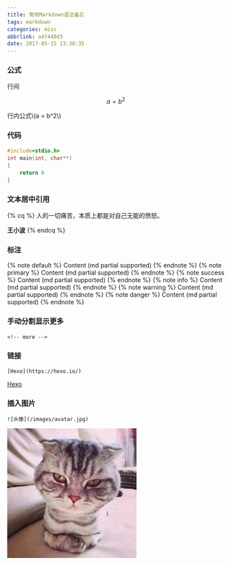 ```yaml
---
title: 常用Markdown语法备忘
tags: markdown
categories: misc
abbrlink: a4f440d3
date: 2017-05-15 13:30:35
---
```


### 公式

行间

$$a = b^2$$

行内公式\\(a = b^2\\)

### 代码

```c++
#include<stdio.h>
int main(int, char**)
{
    return 0
}
```
<!-- more -->

### 文本居中引用

{% cq %}
人的一切痛苦，本质上都是对自己无能的愤怒。

**王小波**
{% endcq %}

### 标注
{% note default %} Content (md partial supported) {% endnote %}
{% note primary %} Content (md partial supported) {% endnote %}
{% note success %} Content (md partial supported) {% endnote %}
{% note info %} Content (md partial supported) {% endnote %}
{% note warning %} Content (md partial supported) {% endnote %}
{% note danger %} Content (md partial supported) {% endnote %}

### 手动分割显示更多
```
<!-- more -->
```

### 链接
```
[Hexo](https://hexo.io/)
```
[Hexo](https://hexo.io/)

### 插入图片
```
![头像](/images/avatar.jpg)
```
![头像](/images/avatar.jpg)
